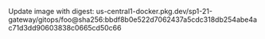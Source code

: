 Update image with digest: us-central1-docker.pkg.dev/sp1-21-gateway/gitops/foo@sha256:bbdf8b0e522d7062437a5cdc318db254abe4ac71d3dd90603838c0665cd50c66 
